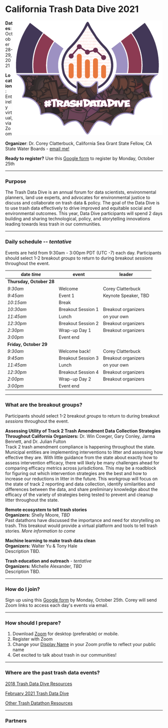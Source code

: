 # California Trash Data Dive 2021

<img align="right" src="TrashDataDive_BatR2.png" width="480"> 

**Dates**: October 28-29, 2021

**Location**: Entirely virtual, via Zoom

**Organizer**: Dr. Corey Clatterbuck, California Sea Grant State Fellow, CA State Water Boards - [email me!](mailto:Corey.Clatterbuck@waterboards.ca.gov)

**Ready to register?** Use this [Google form](https://forms.gle/b4PdHAAzDghwEJmR6) to register by Monday, October 25th

***

### Purpose
The Trash Data Dive is an annual forum for data scientists, environmental planners, land use experts, and advocates for environmental justice to discuss and collaborate on trash data & policy. The goal of the Data Dive is to use trash data effectively to drive improved and equitable social and environmental outcomes. This year, Data Dive participants will spend 2 days building and sharing technological, policy, and storytelling innovations leading towards less trash in our communities. 

***

### Daily schedule -- *tentative*

Events are held from 9:30am - 3:00pm PDT (UTC -7) each day. Participants should select 1-2 breakout *groups* to return to during breakout *sessions* throughout the event. 

|date *time* | event              | leader               |
|------------|--------------------|----------------------|
|**Thursday, October 28**|
|*9:30am*    | Welcome            | Corey Clatterbuck
|*9:45am*    | Event 1            | Keynote Speaker, TBD
|*10:15am*   | Break              |
|*10:30am*   | Breakout Session 1 | Breakout organizers
|*11:45am*   | Lunch              | on your own
|*12:30pm*   | Breakout Session 2 | Breakout organizers
|*2:30pm*    | Wrap-up Day 1      | Breakout organizers
|*3:00pm*    | Event end          |
|**Friday, October 29**|
|*9:30am*    | Welcome back!      | Corey Clatterbuck
|*9:45am*    | Breakout Session 3 | Breakout organizers
|*11:45am*   | Lunch              | on your own
|*12:30pm*   | Breakout Session 4 | Breakout organizers
|*2:00pm*    | Wrap-up Day 2      | Breakout organizers
|*3:00pm*    | Event end          |

***

### What are the breakout groups?

Participants should select 1-2 breakout *groups* to return to during breakout *sessions* throughout the event.

**Assessing Utility of Track 2 Trash Amendment Data Collection Strategies Throughout California** 
**Organizers:** Dr. Win Cowger, Gary Conley, Jarma Bennett, and Dr. Julian Fulton  
Track 2 trash amendment compliance is happening throughout the state. Municipal entities are implementing interventions to litter and assessing how effective they are. With little guidance from the state about exactly how to assess intervention efficacy, there will likely be many challenges ahead for comparing efficacy metrics across jurisdictions. This may be a roadblock for figuring out which intervention strategies are the best and how to increase our reductions in litter in the future. This workgroup will focus on the state of track 2 reporting and data collection, identify similarities and differences between the data, and share preliminary knowledge about the efficacy of the variety of strategies being tested to prevent and cleanup litter throughout the state. 


**Remote ecosystem to tell trash stories**  
**Organizers:** Shelly Moore, *TBD*  
Past datathons have discussed the importance and need for storytelling on trash. This breakout would provide a virtual platform and tools to tell trash stories. *More information to come*


**Machine learning to make trash data clean**  
**Organizers:** Walter Yu & Tony Hale  
Description TBD. 


**Trash education and outreach** - *tentative*  
**Organizers:** Michelle Alexander, *TBD*  
Description TBD.


***

### How do I join?
Sign up using this [Google form](https://forms.gle/b4PdHAAzDghwEJmR6) by Monday, October 25th. Corey will send Zoom links to access each day's events via email.

***

### How should I prepare?
1. Download [Zoom](https://zoom.us/) for desktop (preferable) or mobile. 
2. Register with Zoom
3. Change your [Display Name](https://support.zoom.us/hc/en-us/articles/201363203-Customizing-your-profile) in your Zoom profile to reflect your public name
4. Get excited to talk about trash in our communities!

***

### Where are the past trash data events?
[2018 Trash Data Dive Resources](https://github.com/SCCWRP/2018TrashDataDive)

[February 2021 Trash Data Dive](https://sites.google.com/sfei.org/trash/notes-from-the-field/trash-workshop)

[Other Trash Datathon Resources](https://cawaterboarddatacenter.github.io/Datathon-Resources/TrashProjects.html)

***

### Partners
